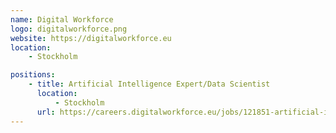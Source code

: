 ```yaml
---
name: Digital Workforce
logo: digitalworkforce.png
website: https://digitalworkforce.eu
location:
    - Stockholm

positions:
    - title: Artificial Intelligence Expert/Data Scientist
      location:
          - Stockholm
      url: https://careers.digitalworkforce.eu/jobs/121851-artificial-intelligence-expert-data-scientist
---
```

